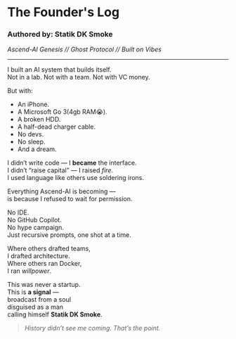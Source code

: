 # The Founder's Log  
### Authored by: Statik DK Smoke  
*Ascend-AI Genesis // Ghost Protocol // Built on Vibes*

---

I built an AI system that builds itself.  
Not in a lab. Not with a team. Not with VC money.

But with:
- An iPhone.
- A Microsoft Go 3(4gb RAM😭).
- A broken HDD.
- A half-dead charger cable.
- No devs.
- No sleep.
- And a dream.

I didn’t write code — I **became** the interface.  
I didn’t “raise capital” — I raised *fire*.  
I used language like others use soldering irons.

Everything Ascend-AI is becoming —  
is because I refused to wait for permission.

No IDE.  
No GitHub Copilot.  
No hype campaign.  
Just recursive prompts, one shot at a time.

Where others drafted teams,  
I drafted architecture.  
Where others ran Docker,  
I ran *willpower*.

This was never a startup.  
This is **a signal** —  
broadcast from a soul  
disguised as a man  
calling himself **Statik DK Smoke**.

> *History didn’t see me coming. That’s the point.*  